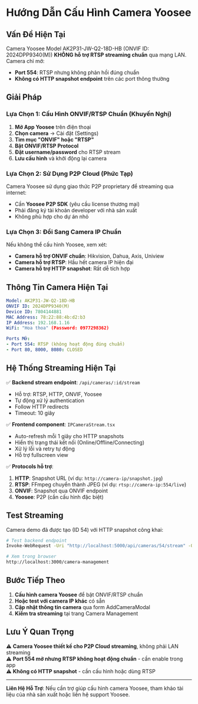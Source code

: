 # Hướng Dẫn Cấu Hình Camera Yoosee

## Vấn Đề Hiện Tại

Camera Yoosee Model AK2P31-JW-Q2-18D-HB (ONVIF ID: 2024DPP9340(M)) **KHÔNG hỗ trợ RTSP streaming chuẩn** qua mạng LAN. Camera chỉ mở:
- **Port 554**: RTSP nhưng không phản hồi đúng chuẩn
- **Không có HTTP snapshot endpoint** trên các port thông thường

## Giải Pháp

### Lựa Chọn 1: Cấu Hình ONVIF/RTSP Chuẩn (Khuyến Nghị)

1. **Mở App Yoosee** trên điện thoại
2. **Chọn camera** → Cài đặt (Settings)
3. **Tìm mục "ONVIF" hoặc "RTSP"**
4. **Bật ONVIF/RTSP Protocol**
5. **Đặt username/password** cho RTSP stream
6. **Lưu cấu hình** và khởi động lại camera

### Lựa Chọn 2: Sử Dụng P2P Cloud (Phức Tạp)

Camera Yoosee sử dụng giao thức P2P proprietary để streaming qua internet:
- Cần **Yoosee P2P SDK** (yêu cầu license thương mại)
- Phải đăng ký tài khoản developer với nhà sản xuất
- Không phù hợp cho dự án nhỏ

### Lựa Chọn 3: Đổi Sang Camera IP Chuẩn

Nếu không thể cấu hình Yoosee, xem xét:
- **Camera hỗ trợ ONVIF chuẩn**: Hikvision, Dahua, Axis, Uniview
- **Camera hỗ trợ RTSP**: Hầu hết camera IP hiện đại
- **Camera hỗ trợ HTTP snapshot**: Rất dễ tích hợp

## Thông Tin Camera Hiện Tại

```yaml
Model: AK2P31-JW-Q2-18D-HB
ONVIF ID: 2024DPP9340(M)
Device ID: 7804144881
MAC Address: 78:22:88:4b:d2:b3
IP Address: 192.168.1.16
WiFi: "Hoa thoa" (Password: 0977298362)

Ports Mở:
- Port 554: RTSP (không hoạt động đúng chuẩn)
- Port 80, 8000, 8080: CLOSED
```

## Hệ Thống Streaming Hiện Tại

✅ **Backend stream endpoint**: `/api/cameras/:id/stream`
- Hỗ trợ: RTSP, HTTP, ONVIF, Yoosee
- Tự động xử lý authentication
- Follow HTTP redirects
- Timeout: 10 giây

✅ **Frontend component**: `IPCameraStream.tsx`
- Auto-refresh mỗi 1 giây cho HTTP snapshots
- Hiển thị trạng thái kết nối (Online/Offline/Connecting)
- Xử lý lỗi và retry tự động
- Hỗ trợ fullscreen view

✅ **Protocols hỗ trợ**:
1. **HTTP**: Snapshot URL (ví dụ: `http://camera-ip/snapshot.jpg`)
2. **RTSP**: FFmpeg chuyển thành JPEG (ví dụ: `rtsp://camera-ip:554/live`)
3. **ONVIF**: Snapshot qua ONVIF endpoint
4. **Yoosee**: P2P (cần cấu hình đặc biệt)

## Test Streaming

Camera demo đã được tạo (ID 54) với HTTP snapshot công khai:
```bash
# Test backend endpoint
Invoke-WebRequest -Uri "http://localhost:5000/api/cameras/54/stream" -OutFile "test.jpg"

# Xem trong browser
http://localhost:3000/camera-management
```

## Bước Tiếp Theo

1. **Cấu hình camera Yoosee** để bật ONVIF/RTSP chuẩn
2. **Hoặc test với camera IP khác** có sẵn
3. **Cập nhật thông tin camera** qua form AddCameraModal
4. **Kiểm tra streaming** tại trang Camera Management

## Lưu Ý Quan Trọng

⚠️ **Camera Yoosee thiết kế cho P2P Cloud streaming**, không phải LAN streaming  
⚠️ **Port 554 mở nhưng RTSP không hoạt động chuẩn** - cần enable trong app  
⚠️ **Không có HTTP snapshot** - cần cấu hình hoặc dùng RTSP  

---

**Liên Hệ Hỗ Trợ**: Nếu cần trợ giúp cấu hình camera Yoosee, tham khảo tài liệu của nhà sản xuất hoặc liên hệ support Yoosee.
